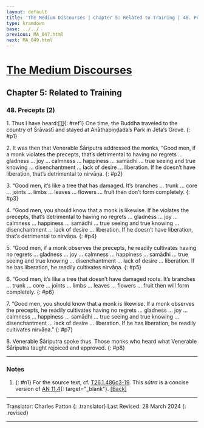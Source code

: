 ```yaml
---
layout: default
title: 'The Medium Discourses | Chapter 5: Related to Training | 48. Precepts (2)'
type: kramdown
base: ../../
previous: MA_047.html
next: MA_049.html
---
```


# [The Medium Discourses](index.html)
## Chapter 5: Related to Training
### 48. Precepts (2)

1\. Thus I have heard:[\[1\]](#n1){: #ref1} One time, the Buddha traveled to the country of Śrāvastī and stayed at Anāthapiṇḍada’s Park in Jeta’s Grove.
{: #p1}

2\. It was then that Venerable Śāriputra addressed the monks, “Good men, if a monk violates the precepts, that’s detrimental to having no regrets … gladness … joy … calmness … happiness … samādhi … true seeing and true knowing … disenchantment … lack of desire … liberation. If he doesn’t have liberation, that’s detrimental to nirvāṇa.
{: #p2}

3\. “Good men, it’s like a tree that has damaged. It’s branches … trunk … core … joints … limbs … leaves … flowers … fruit then don’t form completely.
{: #p3}

4\. “Good men, you should know that a monk is likewise. If he violates the precepts, that’s detrimental to having no regrets … gladness … joy … calmness … happiness … samādhi … true seeing and true knowing … disenchantment … lack of desire … liberation. If he doesn’t have liberation, that’s detrimental to nirvāṇa.
{: #p4}

5\. “Good men, if a monk observes the precepts, he readily cultivates having no regrets … gladness … joy … calmness … happiness … samādhi … true seeing and true knowing … disenchantment … lack of desire … liberation. If he has liberation, he readily cultivates nirvāṇa.
{: #p5}

6\. “Good men, it’s like a tree that doesn’t have damaged roots. It’s branches … trunk … core … joints … limbs … leaves … flowers … fruit then will form completely.
{: #p6}

7\. “Good men, you should know that a monk is likewise. If a monk observes the precepts, he readily cultivates having no regrets … gladness … joy … calmness … happiness … samādhi … true seeing and true knowing … disenchantment … lack of desire … liberation. If he has liberation, he readily cultivates nirvāṇa.”
{: #p7}

8\. Venerable Śāriputra spoke thus. Those monks who heard what Venerable Śāriputra taught rejoiced and approved.
{: #p8}

---

### Notes

1. {: #n1} For the source text, cf. <a href="https://cbetaonline.dila.edu.tw/zh/T01n0026_p0486c03" target="_blank">T26.1.486c3-19</a>. This <em>sūtra</em> is a concise version of [AN 11.4](https://suttacentral.net/an11.4){: target="_blank"}. [\[Back\]](#ref1)

---

Translator: Charles Patton
{: .translator}
Last Revised: 28 March 2024
{: .revised}

---
